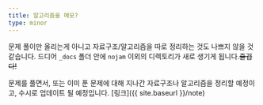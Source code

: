 ```yaml
---
title: 알고리즘을 메모?
type: minor
---
```


문제 풀이만 올리는게 아니고 자료구조/알고리즘을 따로 정리하는 것도 나쁘지 않을 것 같습니다. 드디어 `_docs` 폴더 안에 `nojam` 이외의 디렉토리가 새로 생기게 됩니다.~~즐겁다!~~

문제를 풀면서, 또는 이미 푼 문제에 대해 지나간 자료구조나 알고리즘을 정리할 예정이고, 수시로 업데이트 될 예정입니다. [링크]({{ site.baseurl }}/note)
